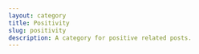 ```yaml
---
layout: category
title: Positivity
slug: positivity
description: A category for positive related posts.
---
```

